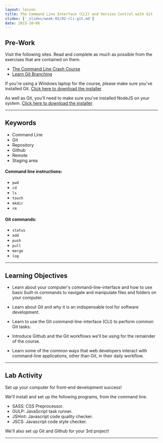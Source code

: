 ```yaml
---
layout: lesson
title: The Command Line Interface (CLI) and Version Control with Git
slides: ['_slides/week-03/02-cli-git.md']
date: 2015-10-06
---
```


## Pre-Work

Visit the following sites. Read and complete as much as possible from the exercises that are contained on them.

- [The Command Line Crash Course](http://cli.learncodethehardway.org/book/)
- [Learn Git Branching](http://pcottle.github.io/learnGitBranching/)

If you're using a Windows laptop for the course, please make sure you've installed Git.  [Click here to download the installer](https://git-scm.com/download/win)


As well as Git, you'll need to make sure you've installed NodeJS on your system.
[Click here to download the installer](https://nodejs.org/en/)

---

## Keywords

- Command Line
- Git
- Repository
- Github
- Remote
- Staging area

#### Command line instructions:

- `pwd`
- `cd`
- `ls`
- `touch`
- `mkdir`
- `rm`

#### Git commands:

- `status`
- `add`
- `push` 
- `pull` 
- `merge`
- `log`

---

## Learning Objectives

- Learn about your computer's command-line-interface and how to use basic built-in commands to navigate and manipulate files and folders on your computer.

- Learn about Git and why it is an indispensable tool for software development.

- Learn to use the Git command-line-interface (CLI) to perform common Git tasks.

- Introduce Github and the Git workflows we'll be using for the remainder of the course.

- Learn some of the common ways that web developers interact with command-line applications, other than Git, in their daily workflow.

---

## Lab Activity

Set up your computer for front-end development success!

We'll install and set up the following programs, from the command line.

- SASS: CSS Preprocessor.
- GULP: JavaScript task runner.
- JSHint: Javascript code quality checker.
- JSCS: Javascript code style checker.

We'll also set up Git and Github for your 3rd project!

---
